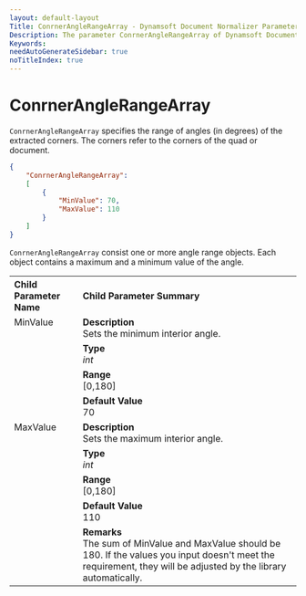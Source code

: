 ```yaml
---
layout: default-layout
Title: ConrnerAngleRangeArray - Dynamsoft Document Normalizer Parameters
Description: The parameter ConrnerAngleRangeArray of Dynamsoft Document Normalizer is XXX.
Keywords:
needAutoGenerateSidebar: true
noTitleIndex: true
---
```


# ConrnerAngleRangeArray

`ConrnerAngleRangeArray` specifies the range of angles (in degrees) of the extracted corners. The corners refer to the corners of the quad or document.

```json
{
    "ConrnerAngleRangeArray":
    [
        {
            "MinValue": 70,
            "MaxValue": 110
        }
    ]
}
```

`ConrnerAngleRangeArray` consist one or more angle range objects. Each object contains a maximum and a minimum value of the angle.

<table style = "text-align:left">
    <tr>
        <th>Child Parameter Name</th>
        <th>Child Parameter Summary</th>
    </tr>
    <tr>
        <td rowspan = "4" style="vertical-align:text-top">MinValue</td>
        <td><b>Description</b><br>Sets the minimum interior angle.
        </td>
    </tr>
    <tr>
        <td><b>Type</b><br><i>int</i>
        </td>
    </tr>
    <tr>
        <td><b>Range</b><br>[0,180]
        </td>
    </tr>
    <tr>
        <td><b>Default Value</b><br>70
        </td>
    </tr>
    <tr>
        <td rowspan = "5" style="vertical-align:text-top">MaxValue</td>
        <td><b>Description</b><br>Sets the maximum interior angle.
        </td>
    </tr>
    <tr>
        <td><b>Type</b><br><i>int</i>
        </td>
    </tr>
    <tr>
        <td><b>Range</b><br>[0,180]
        </td>
    </tr>
    <tr>
        <td><b>Default Value</b><br>110</td>
    </tr>
    <tr>
        <td><b>Remarks</b><br>The sum of MinValue and MaxValue should be 180. If the values you input doesn't meet the requirement, they will be adjusted by the library automatically.
        </td>
    </tr>
</table>
